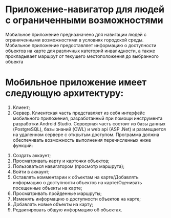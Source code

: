 # Приложение-навигатор для людей с ограниченными возможностями
Мобильное приложение предназначено для навигации людей с ограниченными возможностями в условиях городской среды. Мобильное приложение предоставляет информацию о доступности объектов на карте для различных категорий инвалидности, а также прокладывает маршрут от текущего местоположения до выбранного объекта
# Мобильное приложение имеет следующую архитектуру:
1.	Клиент;
2.	Сервер.
Клиентская часть представляет из себя интерфейс мобильного приложения, разработанный при помощи инструмента разработки Android Studio.
Серверная часть состоит из базы данных (PostgreSQL), базы знаний (OWL) и web api (ASP .Net) и размещается на удаленном сервере с открытым доступом.
Программа должна обеспечивать возможность выполнения перечисленных ниже функций:

1) Создать аккаунт;
2) Просматривать карту и карточки объектов;
3) Пользоваться навигатором (просмотр маршрута);
4) Войти в аккаунт;
5) Оставлять комментарии к объектам на карте/Добавлять информацию о доступности объектов на карте/Оценивать посещенные объекты на карте;
6) Просматривать пройденные маршруты;
7) Изменять информацию о доступности объектов на карте;
8) Добавлять новые объекты на карту;
9) Редактировать общую информацию об объектах.
